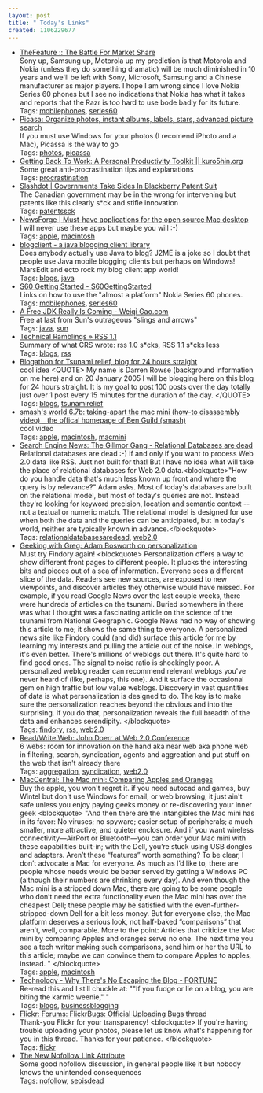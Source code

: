 ```yaml
---
layout: post
title: " Today's Links"
created: 1106229677
---
```

<ul class="jotsBookmarks">

<li><a href="http://www.thefeature.com/article?articleid=101358"><span class="jotsBookmarkTitle">TheFeature :: The Battle For Market Share</span></a>
<br><span class="jotsBookmarkDescription">Sony up, Samsung up, Motorola up my prediction is that Motorola and Nokia (unless they do something dramatic) will be much diminished in 10 years and we'll be left with Sony, Microsoft, Samsung and a Chinese manufacturer as major players. I hope I am wrong since I love Nokia Series 60 phones but I see no indications that Nokia has what it takes and reports that the Razr is too hard to use bode badly for its future.</span>
<br><span class="jotsBookmarkTags">Tags: <a href="http://www.jots.com/users/roland/mobilephones">mobilephones</a>, <a href="http://www.jots.com/users/roland/series60">series60</a></span>
</li>

<li><a href="http://www.picasa.com/features/index.php"><span class="jotsBookmarkTitle">Picasa: Organize photos, instant albums, labels, stars, advanced picture search</span></a>
<br><span class="jotsBookmarkDescription">If you must use Windows for your photos (I recomend iPhoto and a Mac), Picassa is the way to go</span>
<br><span class="jotsBookmarkTags">Tags: <a href="http://www.jots.com/users/roland/photos">photos</a>, <a href="http://www.jots.com/users/roland/picassa">picassa</a></span>
</li>

<li><a href="http://www.kuro5hin.org/story/2005/1/18/153331/505"><span class="jotsBookmarkTitle">Getting Back To Work: A Personal Productivity Toolkit || kuro5hin.org</span></a>
<br><span class="jotsBookmarkDescription">Some great anti-procrastination tips and explanations</span>
<br><span class="jotsBookmarkTags">Tags: <a href="http://www.jots.com/users/roland/procrastination">procrastination</a></span>
</li>

<li><a href="http://yro.slashdot.org/article.pl?sid=05/01/19/1727255"><span class="jotsBookmarkTitle">Slashdot | Governments Take Sides In Blackberry Patent Suit</span></a>
<br><span class="jotsBookmarkDescription">The Canadian government may be in the wrong for intervening but patents like this clearly s*ck and stifle innovation</span>
<br><span class="jotsBookmarkTags">Tags: <a href="http://www.jots.com/users/roland/patentssck">patentssck</a></span>
</li>

<li><a href="http://software.newsforge.com/article.pl?sid=05/01/12/1645221"><span class="jotsBookmarkTitle">NewsForge | Must-have applications for the open source Mac desktop</span></a>
<br><span class="jotsBookmarkDescription">I will never use these apps but maybe you will :-)</span>
<br><span class="jotsBookmarkTags">Tags: <a href="http://www.jots.com/users/roland/apple">apple</a>, <a href="http://www.jots.com/users/roland/macintosh">macintosh</a></span>
</li>

<li><a href="http://rollerweblogger.org/page/roller/20050117"><span class="jotsBookmarkTitle">blogclient - a java blogging client library</span></a>
<br><span class="jotsBookmarkDescription">Does anybody actually use Java to blog? J2ME is a joke so I doubt that people use Java mobile blogging clients but perhaps on Windows! MarsEdit and ecto rock my blog client app world!</span>
<br><span class="jotsBookmarkTags">Tags: <a href="http://www.jots.com/users/roland/blogs">blogs</a>, <a href="http://www.jots.com/users/roland/java">java</a></span>
</li>

<li><a href="http://feetup.org/wiki/S60GettingStarted"><span class="jotsBookmarkTitle">S60 Getting Started - S60GettingStarted</span></a>
<br><span class="jotsBookmarkDescription">Links on how to use the "almost a platform" Nokia Series 60 phones.</span>
<br><span class="jotsBookmarkTags">Tags: <a href="http://www.jots.com/users/roland/mobilephones">mobilephones</a>, <a href="http://www.jots.com/users/roland/series60">series60</a></span>
</li>

<li><a href="http://www.weiqigao.com/blog/2005/01/17/1106011880000.html"><span class="jotsBookmarkTitle">A Free JDK Really Is Coming - Weiqi Gao.com</span></a>
<br><span class="jotsBookmarkDescription">Free at last from Sun's outrageous "slings and arrows"</span>
<br><span class="jotsBookmarkTags">Tags: <a href="http://www.jots.com/users/roland/java">java</a>, <a href="http://www.jots.com/users/roland/sun">sun</a></span>
</li>

<li><a href="http://crschmidt.net/blog/archives/21/rss-11/"><span class="jotsBookmarkTitle">Technical Ramblings &raquo; RSS 1.1</span></a>
<br><span class="jotsBookmarkDescription">Summary of what CRS wrote: rss 1.0 s*cks, RSS 1.1 s*cks less</span>
<br><span class="jotsBookmarkTags">Tags: <a href="http://www.jots.com/users/roland/blogs">blogs</a>, <a href="http://www.jots.com/users/roland/rss">rss</a></span>
</li>

<li><a href="http://breakingnewsblog.com/blogathon/archives/about/"><span class="jotsBookmarkTitle">Blogathon for Tsunami relief, blog for 24 hours straight</span></a>
<br><span class="jotsBookmarkDescription">cool idea &lt;QUOTE&gt; My name is Darren Rowse (background information on me here) and on 20 January 2005 I will be blogging here on this blog for 24 hours straight. It is my goal to post 100 posts over the day totally just over 1 post every 15 minutes for the duration of the day. &lt;/QUOTE&gt;</span>
<br><span class="jotsBookmarkTags">Tags: <a href="http://www.jots.com/users/roland/blogs">blogs</a>, <a href="http://www.jots.com/users/roland/tsunamirelief">tsunamirelief</a></span>
</li>

<li><a href="http://www.smashsworld.com/2005/01/taking-apart-mac-mini-how-to.php"><span class="jotsBookmarkTitle">smash's world 6.7b: taking-apart the mac mini (how-to disassembly video) _ the offical homepage of Ben Guild (smash)</span></a>
<br><span class="jotsBookmarkDescription">cool video</span>
<br><span class="jotsBookmarkTags">Tags: <a href="http://www.jots.com/users/roland/apple">apple</a>, <a href="http://www.jots.com/users/roland/macintosh">macintosh</a>, <a href="http://www.jots.com/users/roland/macmini">macmini</a></span>
</li>

<li><a href="http://se-news.blogspot.com/2005/01/gillmor-gang.html"><span class="jotsBookmarkTitle">Search Engine News: The Gillmor Gang - Relational Databases are dead</span></a>
<br><span class="jotsBookmarkDescription">Relational databases are dead :-) if and only if you want to process Web 2.0 data like RSS. Just not built for that! But I have no idea what will take the place of relational databases for Web 2.0 data.&lt;blockquote&gt;"How do you handle data that's much less known up front and where the query is by relevance?" Adam asks. Most of today's databases are built on the relational model, but most of today's queries are not. Instead they're looking for keyword precision, location and semantic context -- not a textual or numeric match. The relational model is designed for use when both the data and the queries can be anticipated, but in today's world, neither are typically known in advance.&lt;/blockquote&gt;</span>
<br><span class="jotsBookmarkTags">Tags: <a href="http://www.jots.com/users/roland/relationaldatabasesaredead">relationaldatabasesaredead</a>, <a href="http://www.jots.com/users/roland/web2.0">web2.0</a></span>
</li>

<li><a href="http://glinden.blogspot.com/2005/01/adam-bosworth-on-personalization.html"><span class="jotsBookmarkTitle">Geeking with Greg: Adam Bosworth on personalization</span></a>
<br><span class="jotsBookmarkDescription">Must try Findory again! &lt;blockquote&gt; Personalization offers a way to show different front pages to different people. It plucks the interesting bits and pieces out of a sea of information. Everyone sees a different slice of the data. Readers see new sources, are exposed to new viewpoints, and discover articles they otherwise would have missed. For example, if you read Google News over the last couple weeks, there were hundreds of articles on the tsunami. Buried somewhere in there was what I thought was a fascinating article on the science of the tsunami from National Geographic. Google News had no way of showing this article to me; it shows the same thing to everyone. A personalized news site like Findory could (and did) surface this article for me by learning my interests and pulling the article out of the noise. In weblogs, it's even better. There's millions of weblogs out there. It's quite hard to find good ones. The signal to noise ratio is shockingly poor. A personalized weblog reader can recommend relevant weblogs you've never heard of (like, perhaps, this one). And it surface the occasional gem on high traffic but low value weblogs. Discovery in vast quantities of data is what personalization is designed to do. The key is to make sure the personalization reaches beyond the obvious and into the surprising. If you do that, personalization reveals the full breadth of the data and enhances serendipity. &lt;/blockquote&gt;</span>
<br><span class="jotsBookmarkTags">Tags: <a href="http://www.jots.com/users/roland/findory">findory</a>, <a href="http://www.jots.com/users/roland/rss">rss</a>, <a href="http://www.jots.com/users/roland/web2.0">web2.0</a></span>
</li>

<li><a href="http://www.readwriteweb.com/archives/002636.php"><span class="jotsBookmarkTitle">Read/Write Web: John Doerr at Web 2.0 Conference</span></a>
<br><span class="jotsBookmarkDescription">6 webs: room for innovation on the hand aka near web aka phone web in filtering, search, syndication, agents and aggreation and put stuff on the web that isn't already there</span>
<br><span class="jotsBookmarkTags">Tags: <a href="http://www.jots.com/users/roland/aggregation">aggregation</a>, <a href="http://www.jots.com/users/roland/syndication">syndication</a>, <a href="http://www.jots.com/users/roland/web2.0">web2.0</a></span>
</li>

<li><a href="http://www.macworld.com/weblogs/editors/2005/01/miniapplesandoranges/"><span class="jotsBookmarkTitle">MacCentral: The Mac mini: Comparing Apples and Oranges</span></a>
<br><span class="jotsBookmarkDescription">Buy the apple, you won't regret it. if you need autocad and games, buy Wintel but don't use Windows for email, or web browsing, it just ain't safe unless you enjoy paying geeks money or re-discovering your inner geek &lt;blockquote&gt; "And then there are the intangibles the Mac mini has in its favor: No viruses; no spyware; easier setup of peripherals; a much smaller, more attractive, and quieter enclosure. And if you want wireless connectivity&mdash;AirPort or Bluetooth&mdash;you can order your Mac mini with these capabilities built-in; with the Dell, you&rsquo;re stuck using USB dongles and adapters. Aren&rsquo;t these &ldquo;features&rdquo; worth something? To be clear, I don&rsquo;t advocate a Mac for everyone. As much as I&rsquo;d like to, there are people whose needs would be better served by getting a Windows PC (although their numbers are shrinking every day). And even though the Mac mini is a stripped down Mac, there are going to be some people who don&rsquo;t need the extra functionality even the Mac mini has over the cheapest Dell; these people may be satisfied with the even-further-stripped-down Dell for a bit less money. But for everyone else, the Mac platform deserves a serious look, not half-baked &ldquo;comparisons&rdquo; that aren&rsquo;t, well, comparable. More to the point: Articles that criticize the Mac mini by comparing Apples and oranges serve no one. The next time you see a tech writer making such comparisons, send him or her the URL to this article; maybe we can convince them to compare Apples to apples, instead. "  &lt;/blockquote&gt;</span>
<br><span class="jotsBookmarkTags">Tags: <a href="http://www.jots.com/users/roland/apple">apple</a>, <a href="http://www.jots.com/users/roland/macintosh">macintosh</a></span>
</li>

<li><a href="http://www.fortune.com/fortune/technology/articles/0,15114,1011763-3,00.html"><span class="jotsBookmarkTitle">Technology - Why There's No Escaping the Blog - FORTUNE</span></a>
<br><span class="jotsBookmarkDescription">Re-read this and I still chuckle at: ""If you fudge or lie on a blog, you are biting the karmic weenie," "</span>
<br><span class="jotsBookmarkTags">Tags: <a href="http://www.jots.com/users/roland/blogs">blogs</a>, <a href="http://www.jots.com/users/roland/businessblogging">businessblogging</a></span>
</li>

<li><a href="http://www.flickr.com/forums/bugs/3731/"><span class="jotsBookmarkTitle">Flickr: Forums: FlickrBugs: Official Uploading Bugs thread</span></a>
<br><span class="jotsBookmarkDescription">Thank-you Flickr for your transparency! &lt;blockquote&gt; If you're having trouble uploading your photos, please let us know what's happening for you in this thread. Thanks for your patience. &lt;/blockquote&gt;</span>
<br><span class="jotsBookmarkTags">Tags: <a href="http://www.jots.com/users/roland/flickr">flickr</a></span>
</li>

<li><a href="http://forums.searchenginewatch.com/showthread.php?t=3797"><span class="jotsBookmarkTitle">The New Nofollow Link Attribute</span></a>
<br><span class="jotsBookmarkDescription">Some good nofollow discussion, in general people like it but nobody knows the unintended consequences</span>
<br><span class="jotsBookmarkTags">Tags: <a href="http://www.jots.com/users/roland/nofollow">nofollow</a>, <a href="http://www.jots.com/users/roland/seoisdead">seoisdead</a></span>
</li>

</ul>


